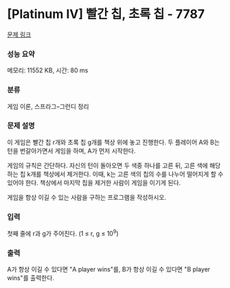 # [Platinum IV] 빨간 칩, 초록 칩 - 7787 

[문제 링크](https://www.acmicpc.net/problem/7787) 

### 성능 요약

메모리: 11552 KB, 시간: 80 ms

### 분류

게임 이론, 스프라그–그런디 정리

### 문제 설명

<p>이 게임은 빨간 칩 r개와 초록 칩 g개를 책상 위에 놓고 진행한다. 두 플레이어 A와 B는 턴을 번갈아가면서 게임을 하며, A가 먼저 시작한다.</p>

<p>게임의 규칙은 간단하다. 자신의 턴이 돌아오면 두 색중 하나를 고른 뒤, 고른 색에 해당하는 칩 k개를 책상에서 제거한다. 이때, k는 고른 색의 칩의 수를 나누어 떨어지게 할 수 있어야 한다. 책상에서 마지막 칩을 제거한 사람이 게임을 이기게 된다.</p>

<p>게임을 항상 이길 수 있는 사람을 구하는 프로그램을 작성하시오.</p>

### 입력 

 <p>첫째 줄에 r과 g가 주어진다. (1 ≤ r, g ≤ 10<sup>9</sup>)</p>

### 출력 

 <p>A가 항상 이길 수 있다면 "A player wins"를, B가 항상 이길 수 있다면 "B player wins"를 출력한다.</p>

